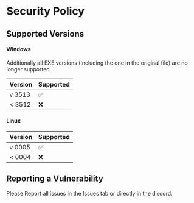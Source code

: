 # Security Policy

## Supported Versions

#### Windows

Additionally all EXE versions (Including the one in the original file) are no longer supported.

| Version  | Supported          |
| -------- | ------------------ |
| v 3513   | :white_check_mark: |
| < 3512   | :x:                |


#### Linux
| Version  | Supported          |
| -------- | ------------------ |
| v 0005   | :white_check_mark: |
| < 0004   | :x:                |


## Reporting a Vulnerability

Please Report all issues in the Issues tab or directly in the discord.
